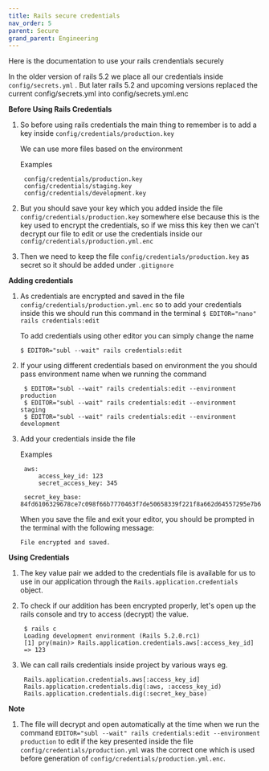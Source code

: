 ```yaml
---
title: Rails secure credentials
nav_order: 5
parent: Secure
grand_parent: Engineering
---
```

Here is the documentation to use your rails crendentials securely

In the older version of rails 5.2 we place all our credentials inside  `config/secrets.yml` . But later rails 5.2 and upcoming versions replaced the current config/secrets.yml into config/secrets.yml.enc

**Before Using Rails Credentials**

1. So before using rails credentials the main thing to remember is to add a key inside `config/credentials/production.key` 

	We can use more files based on the environment

	Examples

		config/credentials/production.key
		config/credentials/staging.key
		config/credentials/development.key

2. But you should save your key which you added inside the file `config/credentials/production.key` somewhere else because this is the key used to encrypt the credentials, so if we miss this key then we can't decrypt our file to edit or use the credentials inside our `config/credentials/production.yml.enc`   
3. Then we need to keep the file `config/credentials/production.key` as secret so it should be added under `.gitignore` 

**Adding credentials**

1. As credentials are encrypted and saved in the file `config/credentials/production.yml.enc` so to add your credentials inside this we should run this command in the terminal
	`$ EDITOR="nano" rails credentials:edit`

	To add credentials using other editor you can simply change the name

	`$ EDITOR="subl --wait" rails credentials:edit`

2. If your using different credentials based on environment the you should pass environment name when we running the command

		$ EDITOR="subl --wait" rails credentials:edit --environment production
		$ EDITOR="subl --wait" rails credentials:edit --environment staging
		$ EDITOR="subl --wait" rails credentials:edit --environment development

3. Add your credentials inside the file

	Examples

		aws:
			access_key_id: 123
			secret_access_key: 345
			
		secret_key_base: 84fd6106329678ce7c098f66b7770463f7de50658339f221f8a662d64557295e7b6977c32cba10a00a573868799d9adb04f6e783acc31ef56704161572d9ee3b

	When you save the file and exit your editor, you should be prompted in the terminal with the following message:

	`File encrypted and saved.`

**Using Credentials**
1. The key value pair we added to the credentials file is available for us to use in our application through the `Rails.application.credentials` object.

2. To check if our addition has been encrypted properly, let's open up the rails console and try to access (decrypt) the value.
		
		$ rails c
		Loading development environment (Rails 5.2.0.rc1)
		[1] pry(main)> Rails.application.credentials.aws[:access_key_id]
		=> 123

3. We can call rails credentials inside  project by various ways
	eg. 

		Rails.application.credentials.aws[:access_key_id]
		Rails.application.credentials.dig(:aws, :access_key_id) 
		Rails.application.credentials.dig(:secret_key_base)

**Note**
1. The file will decrypt and open automatically at the time when we run the command `EDITOR="subl --wait" rails credentials:edit --environment production` to edit if the key presented inside the file `config/credentials/production.yml` was the correct one which is used before generation of `config/credentials/production.yml.enc`.